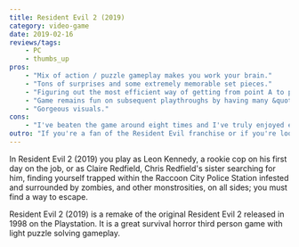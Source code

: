 ```yaml
---
title: Resident Evil 2 (2019)
category: video-game
date: 2019-02-16
reviews/tags:
    - PC
    - thumbs_up
pros:
    - "Mix of action / puzzle gameplay makes you work your brain."
    - "Tons of surprises and some extremely memorable set pieces."
    - "Figuring out the most efficient way of getting from point A to point B has never been so exhilarating."
    - "Game remains fun on subsequent playthroughs by having many &quot;easy to learn but hard to master&quot; gameplay elements such as how to deal with each enemy/boss effectively."
    - "Gorgeous visuals."
cons:
    - "I've beaten the game around eight times and I've truly enjoyed each moment I've spent with the game. However, if you only want to play through the game's &quot;unique&quot; content once then you'll most likely spend ten to sixteen hours with the game in total which is something to be considered due to the game's price."
outro: "If you're a fan of the Resident Evil franchise or if you're looking for a great survival horror game then you can't go wrong with Resident Evil 2 (2019).  "
---
```

In Resident Evil 2 (2019) you play as Leon Kennedy, a rookie cop on his first day on the job, or as Claire Redfield, Chris Redfield's sister searching for him, finding yourself trapped within the Raccoon City Police Station infested and surrounded by zombies, and other monstrosities, on all sides; you must find a way to escape.

Resident Evil 2 (2019) is a remake of the original Resident Evil 2 released in 1998 on the Playstation. It is a great survival horror third person game with light puzzle solving gameplay.
